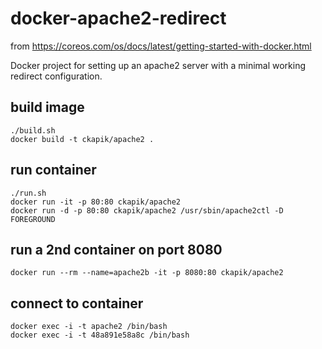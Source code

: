 # docker-apache2-redirect
from https://coreos.com/os/docs/latest/getting-started-with-docker.html

Docker project for setting up an apache2 server with a minimal working redirect configuration.


## build image
	./build.sh
	docker build -t ckapik/apache2 .
	 
## run container
	./run.sh
	docker run -it -p 80:80 ckapik/apache2
	docker run -d -p 80:80 ckapik/apache2 /usr/sbin/apache2ctl -D FOREGROUND
## run a 2nd container on port 8080
	docker run --rm --name=apache2b -it -p 8080:80 ckapik/apache2

## connect to container 
	docker exec -i -t apache2 /bin/bash
	docker exec -i -t 48a891e58a8c /bin/bash
